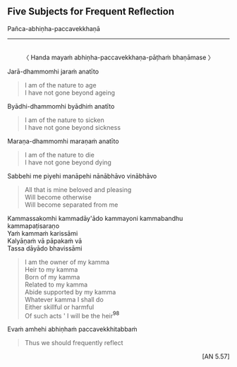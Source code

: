 ## Five Subjects for Frequent Reflection<a id="five-reflections"></a>
Pañca-abhiṇha-paccavekkhaṇā

---
<br>

<center>
〈 Handa mayaṁ abhiṇha-paccavekkhaṇa-pāṭhaṁ bhaṇāmase 〉
</center>

Jarā-dhammomhi jaraṁ anatīto

<div class="english">

> I am of the nature to age\
> I have not gone beyond ageing

</div>

Byādhi-dhammomhi byādhiṁ anatīto

<div class="english">

> I am of the nature to sicken\
> I have not gone beyond sickness

</div>

Maraṇa-dhammomhi maraṇaṁ anatīto

<div class="english">

> I am of the nature to die\
> I have not gone beyond dying

</div>

Sabbehi me piyehi manāpehi nānābhāvo vinābhāvo

<div class="english">

> All that is mine beloved and pleasing\
> Will become otherwise\
> Will become separated from me

</div>

Kammassakomhi kammadāy'ādo kammayoni kammabandhu kammapaṭisaraṇo\
Yaṁ kammaṁ karissāmi\
Kalyāṇaṁ vā pāpakaṁ vā\
Tassa dāyādo bhavissāmi

<div class="english">

> I am the owner of my kamma\
> Heir to my kamma\
> Born of my kamma\
> Related to my kamma\
> Abide supported by my kamma\
> Whatever kamma I shall do\
> Either skillful or harmful\
> Of such acts <span class="breathmark">'</span> I will be the heir<a href="appendix/endnotes.html#en98" style="text-decoration: none;"><sup>98</sup></a>

</div>

Evaṁ amhehi abhiṇhaṁ paccavekkhitabbaṁ

<div class="english">

> Thus we should frequently reflect

</div>

<p style="text-align:right;">[AN 5.57]</p>
